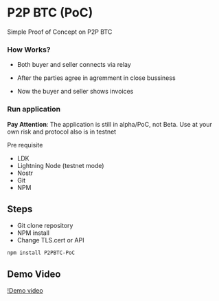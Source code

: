 # P2P BTC (PoC)

Simple Proof of Concept on P2P BTC


### How Works?


- Both buyer and seller connects via relay

- After the parties agree in agremment in close bussiness

- Now the buyer and seller shows invoices

### Run application

**Pay Attention**: The application is still in alpha/PoC, not Beta. Use at your own risk and protocol also is in testnet

Pre requisite

- LDK
- Lightning Node (testnet mode) 
- Nostr
- Git
- NPM

## Steps

- Git clone repository
- NPM install
- Change TLS.cert or API

```nppm
npm install P2PBTC-PoC
```

## Demo Video

[!Demo video](https://github.com/AreaLayer/P2PBTC-PoC/blob/main/demo-video/test3.gif)
